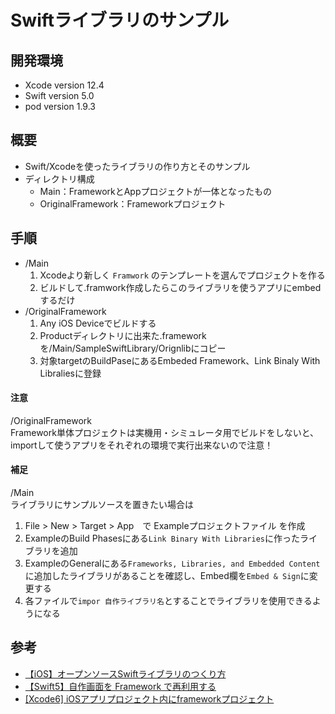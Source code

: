 # Swiftライブラリのサンプル

## 開発環境
- Xcode version 12.4
- Swift version 5.0
- pod version 1.9.3

## 概要
- Swift/Xcodeを使ったライブラリの作り方とそのサンプル
- ディレクトリ構成
  - Main：FrameworkとAppプロジェクトが一体となったもの
  - OriginalFramework：Frameworkプロジェクト

## 手順
- /Main
  1. Xcodeより新しく `Framwork` のテンプレートを選んでプロジェクトを作る
  2. ビルドして.framwork作成したらこのライブラリを使うアプリにembedするだけ
- /OriginalFramework
  1. Any iOS Deviceでビルドする
  2. Productディレクトリに出来た.frameworkを/Main/SampleSwiftLibrary/Orignlibにコピー
  3. 対象targetのBuildPaseにあるEmbeded Framework、Link Binaly With Libraliesに登録  

#### 注意
/OriginalFramework  
Framework単体プロジェクトは実機用・シミュレータ用でビルドをしないと、importして使うアプリをそれぞれの環境で実行出来ないので注意！
  
  

#### 補足  
/Main  
ライブラリにサンプルソースを置きたい場合は 
1. File > New > Target > App　で Exampleプロジェクトファイル を作成
2. ExampleのBuild Phasesにある`Link Binary With Libraries`に作ったライブラリを追加
3. ExampleのGeneralにある`Frameworks, Libraries, and Embedded Content`に追加したライブラリがあることを確認し、Embed欄を`Embed & Sign`に変更する
4. 各ファイルで`impor 自作ライブラリ名`とすることでライブラリを使用できるようになる

## 参考
- [【iOS】オープンソースSwiftライブラリのつくり方](https://qiita.com/shtnkgm/items/0f62398c66af159401a6)
- [【Swift5】自作画面を Framework で再利用する](https://exgyaruo.com/programming/swift/swift5-original-framework)
- [[Xcode6] iOSアプリプロジェクト内にframeworkプロジェクト](https://mushikago.com/i/?p=5671)